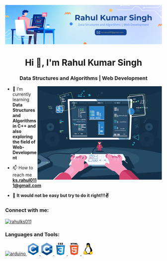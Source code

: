![logo](https://github.com/rahulks01/rahulks01/blob/main/banner.png)
<h1 align="center">Hi 👋, I'm Rahul Kumar Singh</h1>
<h3 align="center">Data Structures and Algorithms | Web Development</h3>

<img align="right" alt="coding" width="400" src="https://github.com/rahulks01/rahulks01/blob/main/cover.gif">

- 🌱 I’m currently learning **Data Structures and Algorithms in C++ and also exploring the field of Web-Development**

- 📫 How to reach me **ks.rahul0111@gmail.com**

- 💬 **It would not be easy but try to do it right!!!✌️**

<h3 align="left">Connect with me:</h3>
<p align="left">
<a href="https://linkedin.com/in/rahulks011" target="blank"><img align="center" src="https://raw.githubusercontent.com/rahuldkjain/github-profile-readme-generator/master/src/images/icons/Social/linked-in-alt.svg" alt="rahulks011" height="30" width="40" /></a>
</p>

<h3 align="left">Languages and Tools:</h3>
<p align="left"> <a href="https://www.arduino.cc/" target="_blank" rel="noreferrer"> <img src="https://cdn.worldvectorlogo.com/logos/arduino-1.svg" alt="arduino" width="40" height="40"/> </a> <a href="https://www.cprogramming.com/" target="_blank" rel="noreferrer"> <img src="https://raw.githubusercontent.com/devicons/devicon/master/icons/c/c-original.svg" alt="c" width="40" height="40"/> </a> <a href="https://www.w3schools.com/cpp/" target="_blank" rel="noreferrer"> <img src="https://raw.githubusercontent.com/devicons/devicon/master/icons/cplusplus/cplusplus-original.svg" alt="cplusplus" width="40" height="40"/> </a> <a href="https://www.w3schools.com/css/" target="_blank" rel="noreferrer"> <img src="https://raw.githubusercontent.com/devicons/devicon/master/icons/css3/css3-original-wordmark.svg" alt="css3" width="40" height="40"/> </a> <a href="https://www.w3.org/html/" target="_blank" rel="noreferrer"> <img src="https://raw.githubusercontent.com/devicons/devicon/master/icons/html5/html5-original-wordmark.svg" alt="html5" width="40" height="40"/> </a> <a href="https://www.linux.org/" target="_blank" rel="noreferrer"> <img src="https://raw.githubusercontent.com/devicons/devicon/master/icons/linux/linux-original.svg" alt="linux" width="40" height="40"/> </a> </p>

<!--<p><img align="center" src="https://github-readme-stats.vercel.app/api/top-langs?username=rahulks01&show_icons=true&locale=en&layout=compact" alt="rahulks01" /></p>-->
